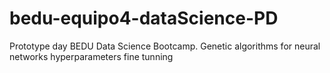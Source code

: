 # bedu-equipo4-dataScience-PD
Prototype day BEDU Data Science Bootcamp. Genetic algorithms for neural networks hyperparameters fine tunning
